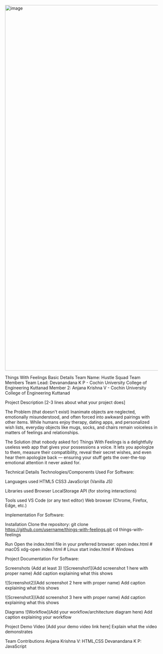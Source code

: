 <img width="3188" height="1202" alt="image" src="https://github.com/user-attachments/assets/6c9a205d-b6a1-406a-b7a1-24d7f9a0ed09" />

Things With Feelings 
Basic Details
Team Name: Hustle Squad
Team Members
Team Lead: Devanandana K P - Cochin University College of Engineering Kuttanad
Member 2: Anjana Krishna V - Cochin University College of Engineering Kuttanad

Project Description
[2-3 lines about what your project does]

The Problem (that doesn't exist)
Inanimate objects are neglected, emotionally misunderstood, and often forced into awkward pairings with other items. While humans enjoy therapy, dating apps, and personalized wish lists, everyday objects like mugs, socks, and chairs remain voiceless in matters of feelings and relationships.

The Solution (that nobody asked for)
Things With Feelings is a delightfully useless web app that gives your possessions a voice. It lets you apologize to them, measure their compatibility, reveal their secret wishes, and even hear them apologize back — ensuring your stuff gets the over-the-top emotional attention it never asked for.

Technical Details
Technologies/Components Used
For Software:

Languages used
HTML5
CSS3
JavaScript (Vanilla JS)

Libraries used
Browser LocalStorage API (for storing interactions)

Tools used
VS Code (or any text editor)
Web browser (Chrome, Firefox, Edge, etc.)

Implementation
For Software:


Installation
Clone the repository:
git clone https://github.com/username/things-with-feelings.git
cd things-with-feelings

Run
Open the index.html file in your preferred browser:
open index.html        # macOS
xdg-open index.html    # Linux
start index.html       # Windows

Project Documentation
For Software:

Screenshots (Add at least 3)
![Screenshot1](Add screenshot 1 here with proper name) Add caption explaining what this shows

![Screenshot2](Add screenshot 2 here with proper name) Add caption explaining what this shows

![Screenshot3](Add screenshot 3 here with proper name) Add caption explaining what this shows

Diagrams
![Workflow](Add your workflow/architecture diagram here) Add caption explaining your workflow


Project Demo
Video
[Add your demo video link here] Explain what the video demonstrates


Team Contributions
Anjana Krishna V: HTML,CSS
Devanandana K P: JavaScript

